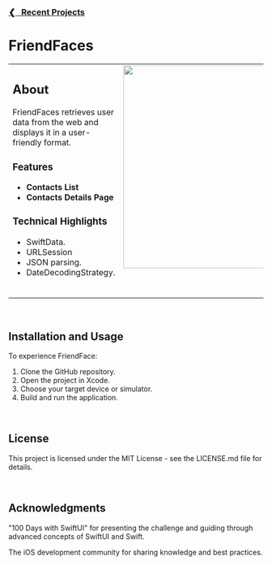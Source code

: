 <h3><a href="https://github.com/ricardonovelot">❮‎‎‎ &nbsp; Recent Projects</a></h3>

<h1>FriendFaces</h1>

<table>
<tr>
<td valign="top">

<h2>About</h2>
<p>FriendFaces retrieves user data from the web and displays it in a user-friendly format.</p>

<h3>Features</h3>
<ul>
<li><strong>Contacts List</strong></li>
<li><strong>Contacts Details Page</strong></li>
</ul>

<h3>Technical Highlights</h3>
<ul>
<li>SwiftData.</li>
<li>URLSession</li>
<li>JSON parsing.</li>
<li>DateDecodingStrategy.</li>
</ul>
<br>

</td>
<td valign="top">
<img src="https://github.com/ricardonovelot/FriendFaces/assets/84286086/f37784ef-9b1b-4041-acd3-60b0e5da563a" width="400">
</td>
</tr>
</table>
<br>

<h2>Installation and Usage</h2>
<p>To experience FriendFace:</p>
<ol>
<li>Clone the GitHub repository.</li>
<li>Open the project in Xcode.</li>
<li>Choose your target device or simulator.</li>
<li>Build and run the application.</li>
</ol>
<br>

<h2>License</h2>
<p>This project is licensed under the MIT License - see the LICENSE.md file for details.</p>
<br>

<h2>Acknowledgments</h2>
<p>"100 Days with SwiftUI" for presenting the challenge and guiding through advanced concepts of SwiftUI and Swift.</p>
<p>The iOS development community for sharing knowledge and best practices.</p>
<br>
